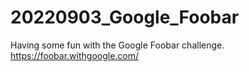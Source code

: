 # 20220903_Google_Foobar
Having some fun with the Google Foobar challenge.  
https://foobar.withgoogle.com/  